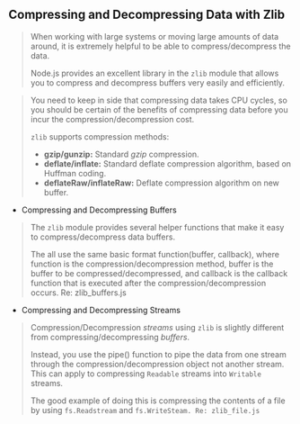 ## Compressing and Decompressing Data with Zlib
> When working with large systems or moving large amounts of data around, it is extremely helpful to be able to compress/decompress the data.
>
> Node.js provides an excellent library in the `zlib` module that allows you to compress and decompress buffers very easily and efficiently.

> You need to keep in side that compressing data takes CPU cycles, so you should be certain of the benefits of compressing data before you incur the compression/decompression cost.
>
> `zlib` supports compression methods:
> - **gzip/gunzip:** Standard *gzip* compression.
> - **deflate/inflate:** Standard deflate compression algorithm, based on Huffman coding.
> - **deflateRaw/inflateRaw:** Deflate compression algorithm on new buffer.

  - Compressing and Decompressing Buffers
  > The `zlib` module provides several helper functions that make it easy to compress/decompress data buffers.
  >
  > The all use the same basic format function(buffer, callback), where function is the compression/decompression method, buffer is the buffer to be compressed/decompressed, and callback is the callback function that is executed after the compression/decompression occurs. Re: zlib_buffers.js
  
  - Compressing and Decompressing Streams
  > Compression/Decompression *streams* using `zlib` is slightly different from compressing/decompressing *buffers*.
  >
  > Instead, you use the pipe() function to pipe the data from one stream through the compression/decompression object not another stream. This can apply to compressing `Readable` streams into `Writable` streams.
  >
  > The good example of doing this is compressing the contents of a file by using `fs.Readstream` and  `fs.WriteSteam. Re: zlib_file.js`
  
